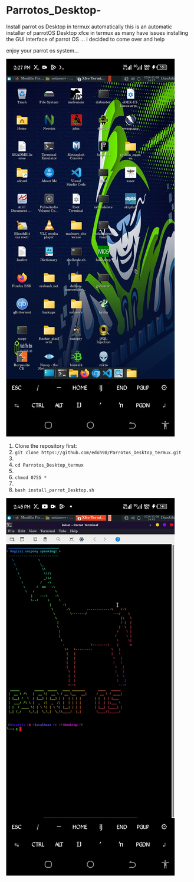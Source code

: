 # Parrotos_Desktop-
Install parrot os Desktop in termux automatically 
this is an automatic installer of parrotOS Desktop xfce in termux
as many have issues installing the GUI interface of parrot OS ...
i decided to come over and help

enjoy your parrot os system...

![preview](screenshots/Screenshot_20241108-142734.jpg)


1. Clone the repository first:
2. ```git clone https://github.com/edoh98/Parrotos_Desktop_termux.git```
3. 
4. ```cd Parrotos_Desktop_termux```
5. 
6. ```chmod 0755 *```
7. 
8. ```bash install_parrot_Desktop.sh```

![preview](screenshots/Screenshot_20241108-144509.jpg)
